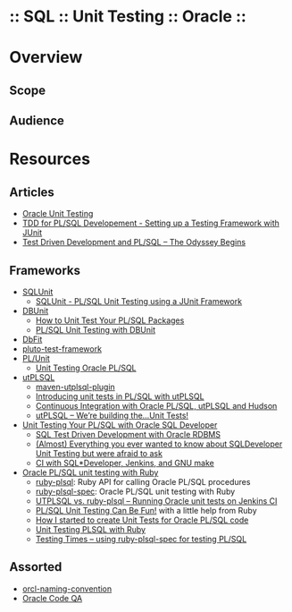 :: SQL :: Unit Testing :: Oracle ::
===================================

# Overview

## Scope

## Audience

# Resources

## Articles

- [Oracle Unit Testing](http://www.oracleunittesting.com/)
- [TDD for PL/SQL Developement - Setting up a Testing Framework with JUnit](http://blog.disy.net/tdd-for-plsql-with-junit/)
- [Test Driven Development and PL/SQL – The Odyssey Begins](https://mikesmithers.wordpress.com/2016/07/31/test-driven-development-and-plsql-the-odyssey-begins/)

## Frameworks

- [SQLUnit](http://sqlunit.sourceforge.net/)
    - [SQLUnit - PL/SQL Unit Testing using a JUnit Framework](http://marc-on-oracle.blogspot.co.uk/2009/07/sqlunit-plsql-unit-testing-using-junit.html)
- [DBUnit](http://dbunit.sourceforge.net/)
    - [How to Unit Test Your PL/SQL Packages](http://codebyexample.info/2012/09/21/how-to-unit-test-your-plsql-packages/)
    - [PL/SQL Unit Testing with DBUnit](http://blog.mgm-tp.com/2012/07/plsql-unit-testing/)
- [DbFit](http://benilovj.github.io/dbfit/)
- [pluto-test-framework](http://code.google.com/p/pluto-test-framework/)
- [PL/Unit](http://plunit.com/)
    - [Unit Testing Oracle PL/SQL](https://thomasbarker.com/10/11/unit-testing-oracle-plsql)
- [utPLSQL](https://utplsql.github.io/)
    - [maven-utplsql-plugin](https://code.google.com/archive/p/maven-utplsql-plugin/)
    - [Introducing unit tests in PL/SQL with utPLSQL](https://apexplained.wordpress.com/2013/07/14/introducing-unit-tests-in-plsql-with-utplsql/)
    - [Continuous Integration with Oracle PL/SQL, utPLSQL and Hudson](http://www.theserverlabs.com/blog/?p=435)
    - [utPLSQL – We’re building the…Unit Tests!](http://126kr.com/article/918hmubnd4j)
- [Unit Testing Your PL/SQL with Oracle SQL Developer](http://www.thatjeffsmith.com/archive/2014/04/unit-testing-your-plsql-with-oracle-sql-developer/)
    - [SQL Test Driven Development with Oracle RDBMS](http://engineering.pivotal.io/post/oracle-sql-tdd/)
    - [(Almost) Everything you ever wanted to know about SQLDeveloper Unit Testing but were afraid to ask](https://mikesmithers.wordpress.com/2016/08/20/almost-everything-you-ever-wanted-to-know-about-sqldeveloper-unit-testing-but-were-afraid-to-ask/)
    - [CI with SQL*Developer, Jenkins, and GNU make](http://reldesgen.blogspot.co.uk/2015/04/ci-with-sqldeveloper-jenkins-and-gnu.html)
- [Oracle PL/SQL unit testing with Ruby](http://blog.rayapps.com/2009/11/27/oracle-plsql-unit-testing-with-ruby/)
    - [ruby-plsql](https://github.com/rsim/ruby-plsql): Ruby API for calling Oracle PL/SQL procedures
    - [ruby-plsql-spec](https://github.com/rsim/ruby-plsql-spec): Oracle PL/SQL unit testing with Ruby
    - [UTPLSQL vs. ruby-plsql – Running Oracle unit tests on Jenkins CI](http://www.oraclethoughts.com/testing/utplsql-vs-ruby-plsql-running-oracle-unit-tests-on-jenkins-ci/)
    - [PL/SQL Unit Testing Can Be Fun!](http://www.slideshare.net/rsim/plsql-unit-testing-can-be-fun) with a little help from Ruby
    - [How I started to create Unit Tests for Oracle PL/SQL code](http://www.oraclethoughts.com/testing/how-i-started-to-create-unit-tests-for-oracle-plsql-code/)
    - [Unit Testing PLSQL with Ruby](http://betteratoracle.com/articles/5-unit-testing-plsql-with-ruby)
    - [Testing Times – using ruby-plsql-spec for testing PL/SQL](https://mikesmithers.wordpress.com/2016/11/13/testing-times-using-ruby-plsql-spec-for-testing-plsql/)

## Assorted

- [orcl-naming-convention](https://github.com/nbuytaert1/orcl-naming-convention)
- [Oracle Code QA](http://blog.code-cop.org/2016/06/oracle-code-qa.html)
